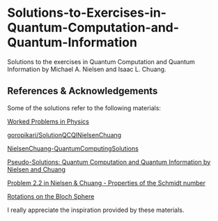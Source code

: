 # Solutions-to-Exercises-in-Quantum-Computation-and-Quantum-Information
Solutions to the exercises in Quantum Computation and Quantum Information by Michael A. Nielsen and Isaac L. Chuang.

## References & Acknowledgements

Some of the solutions refer to the following materials:

[Worked Problems in Physics](https://workedproblems.wordpress.com/)

[goropikari/SolutionQCQINielsenChuang](https://github.com/goropikari/SolutionForQuantumComputationAndQuantumInformation)

[NielsenChuang-QuantumComputingSolutions](https://rehaanahmad2013.github.io/NielsenChuang-QuantumComputingSolutions/)

[Pseudo-Solutions: Quantum Computation and Quantum Information by Nielsen and Chuang](https://serab.net/docs/qcqi/)

[Problem 2.2 in Nielsen & Chuang - Properties of the Schmidt number](https://quantumcomputing.stackexchange.com/questions/9571/problem-2-2-in-nielsen-chuang-properties-of-the-schmidt-number)

[Rotations on the Bloch Sphere](http://www.vcpc.univie.ac.at/~ian/hotlist/qc/talks/bloch-sphere-rotations.pdf)

I really appreciate the inspiration provided by these materials.